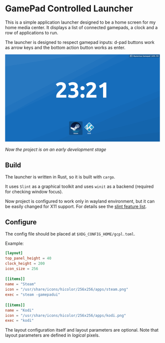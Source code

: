 # GamePad Controlled Launcher

This is a simple application launcher designed to be a home screen for my home media center.
It displays a list of connected gamepads, a clock and a row of applications to run.

The launcher is designed to respect gamepad inputs:
d-pad buttons work as arrow keys and the bottom action button works as enter.

![Screenshot](screenshot.png)

*Now the project is on an early development stage*

## Build

The launcher is written in Rust, so it is built with `cargo`.

It uses `Slint` as a graphical toolkit and uses `winit` as a backend
(required for checking window focus).

Now project is configured to work only in wayland environment,
but it can be easily changed for X11 support.
For details see the [slint feature list](https://docs.rs/slint/1.1.1/slint/#feature-flags).

## Configure

The config file should be placed at `$XDG_CONFIG_HOME/gcpl.toml`.

Example:
```toml
[layout]
top_panel_height = 40
clock_height = 200
icon_size = 256

[[items]]
name = "Steam"
icon = "/usr/share/icons/hicolor/256x256/apps/steam.png"
exec = "steam -gamepadui"

[[items]]
name = "Kodi"
icon = "/usr/share/icons/hicolor/256x256/apps/kodi.png"
exec = "kodi"
```

The layout configuration itself and layout parameters are optional.
Note that layout parameters are defined in _logical_ pixels.